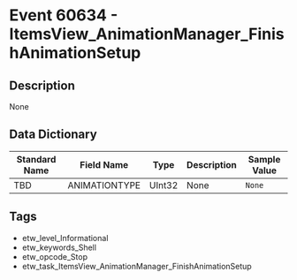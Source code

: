 # Event 60634 - ItemsView_AnimationManager_FinishAnimationSetup

## Description
None

## Data Dictionary
|Standard Name|Field Name|Type|Description|Sample Value|
|---|---|---|---|---|
|TBD|ANIMATIONTYPE|UInt32|None|`None`|

## Tags
* etw_level_Informational
* etw_keywords_Shell
* etw_opcode_Stop
* etw_task_ItemsView_AnimationManager_FinishAnimationSetup